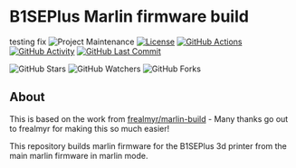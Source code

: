 # B1SEPlus Marlin firmware build
testing fix
![Project Maintenance][maintenance-shield]
[![License][license-shield]](LICENSE.md)
[![GitHub Actions][actions-shield]][actions]
[![GitHub Activity][commits-shield]][commits]
[![GitHub Last Commit][last-commit-shield]][commits]

![GitHub Stars][stars-shield]
![GitHub Watchers][watchers-shield]
![GitHub Forks][forks-shield]

## About

This is based on the work from [frealmyr/marlin-build](https://github.com/frealmyr/marlin-build) - Many thanks go out to frealmyr for making this so much easier!

This repository builds marlin firmware for the B1SEPlus 3d printer from the main marlin firmware in marlin mode.

[tinuva]: https://github.com/tinuva
[commits-shield]: https://img.shields.io/github/commit-activity/y/tinuva/b1seplus-marlin-build.svg
[commits]: https://github.com/tinuva/b1seplus-marlin-build/commits/master
[contributors]: https://github.com/tinuva/b1seplus-marlin-build/graphs/contributors
[actions-shield]: https://github.com/tinuva/b1seplus-marlin-build/workflows/Build%20Marlin%20Firmware/badge.svg
[actions]: https://github.com/tinuva/b1seplus-marlin-build/actions
[issue]: https://github.com/tinuva/b1seplus-marlin-build/issues
[license-shield]: https://img.shields.io/github/license/tinuva/b1seplus-marlin-build.svg
[maintenance-shield]: https://img.shields.io/maintenance/yes/2022.svg
[last-commit-shield]: https://img.shields.io/github/last-commit/tinuva/b1seplus-marlin-build.svg
[stars-shield]: https://img.shields.io/github/stars/tinuva/b1seplus-marlin-build.svg?style=social&label=Stars
[forks-shield]: https://img.shields.io/github/forks/tinuva/b1seplus-marlin-build.svg?style=social&label=Forks
[watchers-shield]: https://img.shields.io/github/watchers/tinuva/b1seplus-marlin-build.svg?style=social&label=Watchers